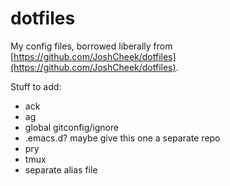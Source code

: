 dotfiles
========

My config files, borrowed liberally from [https://github.com/JoshCheek/dotfiles](https://github.com/JoshCheek/dotfiles).

Stuff to add:
* ack
* ag
* global gitconfig/ignore
* .emacs.d?  maybe give this one a separate repo
* pry
* tmux
* separate alias file
